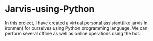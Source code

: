 # Jarvis-using-Python
In this project, I have created a virtual personal assistant(like jarvis in ironman) for ourselves using Python programming language. We can perform several offline as well as online operations using the bot.
